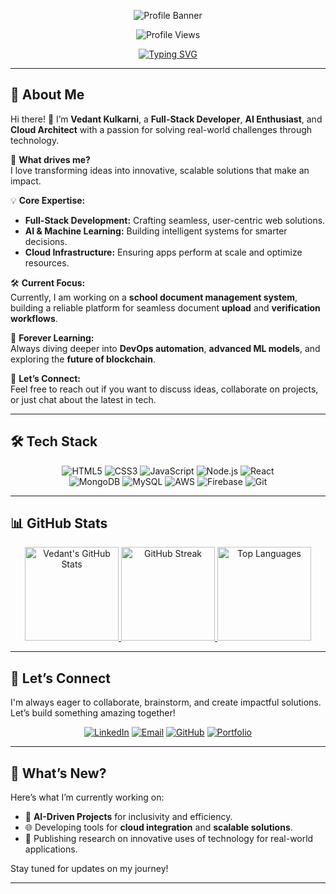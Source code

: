 <!-- Main Header -->
<div align="center">

![Profile Banner](https://via.placeholder.com/800x200/1E2A47/FFFFFF?text=Welcome+to+Vedant+Kulkarni's+World)

<!-- Profile Views Counter -->
<img src="https://komarev.com/ghpvc/?username=vedant1612&style=flat-square&color=blue" alt="Profile Views" />

<!-- Typing Animation -->
[![Typing SVG](https://readme-typing-svg.herokuapp.com?font=Fira+Code&color=0EF7E6&size=30&width=600&lines=Hello!+I'm+Vedant+Kulkarni;Full-Stack+Developer+%7C+AI+Enthusiast;Cloud+Architect+%7C+Tech+Innovator;Passionate+about+Technology)](https://git.io/typing-svg)

</div>

---

## 🌟 **About Me**

Hi there! 👋 I’m **Vedant Kulkarni**, a **Full-Stack Developer**, **AI Enthusiast**, and **Cloud Architect** with a passion for solving real-world challenges through technology.

🔎 **What drives me?**  
I love transforming ideas into innovative, scalable solutions that make an impact.

💡 **Core Expertise:**  
- **Full-Stack Development:** Crafting seamless, user-centric web solutions.  
- **AI & Machine Learning:** Building intelligent systems for smarter decisions.  
- **Cloud Infrastructure:** Ensuring apps perform at scale and optimize resources.  

🛠️ **Current Focus:**  
Currently, I am working on a **school document management system**, building a reliable platform for seamless document **upload** and **verification workflows**.

🌱 **Forever Learning:**  
Always diving deeper into **DevOps automation**, **advanced ML models**, and exploring the **future of blockchain**.

💬 **Let’s Connect:**  
Feel free to reach out if you want to discuss ideas, collaborate on projects, or just chat about the latest in tech.

---

## 🛠️ **Tech Stack**

<div align="center">

<p>
  <img src="https://img.shields.io/badge/-HTML5-E34F26?style=for-the-badge&logo=html5&logoColor=white" alt="HTML5">
  <img src="https://img.shields.io/badge/-CSS3-1572B6?style=for-the-badge&logo=css3&logoColor=white" alt="CSS3">
  <img src="https://img.shields.io/badge/-JavaScript-F7DF1E?style=for-the-badge&logo=javascript&logoColor=black" alt="JavaScript">
  <img src="https://img.shields.io/badge/-Node.js-339933?style=for-the-badge&logo=node.js&logoColor=white" alt="Node.js">
  <img src="https://img.shields.io/badge/-React-61DAFB?style=for-the-badge&logo=react&logoColor=black" alt="React"><br>
  <img src="https://img.shields.io/badge/-MongoDB-47A248?style=for-the-badge&logo=mongodb&logoColor=white" alt="MongoDB">
  <img src="https://img.shields.io/badge/-MySQL-4479A1?style=for-the-badge&logo=mysql&logoColor=white" alt="MySQL">
  <img src="https://img.shields.io/badge/-AWS-FF9900?style=for-the-badge&logo=amazon-aws&logoColor=white" alt="AWS">
  <img src="https://img.shields.io/badge/-Firebase-FFCA28?style=for-the-badge&logo=firebase&logoColor=black" alt="Firebase">
  <img src="https://img.shields.io/badge/-Git-F05032?style=for-the-badge&logo=git&logoColor=white" alt="Git">
</p>

</div>

---

## 📊 **GitHub Stats**

<div align="center">

<!-- GitHub Readme Stats -->
<a href="https://github.com/anuraghazra/github-readme-stats">
  <img src="https://github-readme-stats.vercel.app/api?username=Vedant1612&show_icons=true&theme=radical&count_private=true" alt="Vedant's GitHub Stats" height="150" />
</a>

<!-- Streak Stats -->
<a href="https://github.com/DenverCoder1/github-readme-streak-stats">
  <img src="https://github-readme-streak-stats.herokuapp.com?user=Vedant1612&theme=radical" alt="GitHub Streak" height="150" />
</a>

<!-- Top Languages -->
<a href="https://github.com/anuraghazra/github-readme-stats">
  <img src="https://github-readme-stats.vercel.app/api/top-langs/?username=Vedant1612&layout=compact&theme=radical" alt="Top Languages" height="150" />
</a>

</div>

---

## 🤝 **Let’s Connect**

I'm always eager to collaborate, brainstorm, and create impactful solutions. Let’s build something amazing together!  

<div align="center">

[![LinkedIn](https://img.shields.io/badge/-LinkedIn-blue?style=for-the-badge&logo=linkedin&logoColor=white)](https://linkedin.com/in/vedantkulkarniindia/)
[![Email](https://img.shields.io/badge/-Email-red?style=for-the-badge&logo=gmail&logoColor=white)](mailto:Vedantkulkarni691@gmail.com)
[![GitHub](https://img.shields.io/badge/-GitHub-black?style=for-the-badge&logo=github&logoColor=white)](https://github.com/Vedant1612)
[![Portfolio](https://img.shields.io/badge/-Portfolio-4E9CAF?style=for-the-badge&logo=google-chrome&logoColor=white)](#) <!-- Replace # with portfolio link -->

</div>

---

## 🚀 **What’s New?**

Here’s what I’m currently working on:  
- 🎯 **AI-Driven Projects** for inclusivity and efficiency.  
- 🌐 Developing tools for **cloud integration** and **scalable solutions**.  
- 📝 Publishing research on innovative uses of technology for real-world applications.  

Stay tuned for updates on my journey!

---

